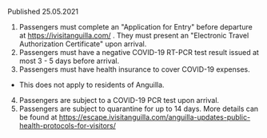 Published 25.05.2021
1. Passengers must complete an "Application for Entry" before departure at <a href="https://ivisitanguilla.com/">https://ivisitanguilla.com/</a> . They must present an "Electronic Travel Authorization Certificate" upon arrival.
2. Passengers must have a negative COVID-19 RT-PCR test result issued at most 3 - 5 days before arrival.
3. Passengers must have health insurance to cover COVID-19 expenses.
- This does not apply to residents of Anguilla.
4. Passengers are subject to a COVID-19 PCR test upon arrival.
5. Passengers are subject to quarantine for up to 14 days. More details can be found at <a href="https://escape.ivisitanguilla.com/anguilla-updates-public-health-protocols-for-visitors/">https://escape.ivisitanguilla.com/anguilla-updates-public-health-protocols-for-visitors/</a>


